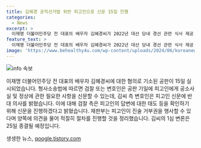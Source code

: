```yaml
---
title: 김혜경 공직선거법 위반 피고인으로 신문 15일 진행
categories:
  - News
excerpt: >
  이재명 더불어민주당 전 대표의 배우자 김혜경씨가 2022년 대선 당내 경선 관련 식사 제공 혐의로 기소되어 15일 피고인 신문을 받게 된다. 김씨 측 변호인은 신문 진행에 반대하며, 경기도 법인카드 사용과 관련한 수사로 인해 피고인의 답변이 검찰에게 불이익을 줄 것이라 주장했다. 검찰은 피고인의 태도 등을 확인하기 위해 신문을 할 것이라 밝혔으며, 재판부는 양측 의견을 듣고 적절한 절차를 진행할 것이라고 언급했다. 김씨의 1심 변론은 25일에 종결될 예정이다.
feature_text: >
  이재명 더불어민주당 전 대표의 배우자 김혜경씨가 2022년 대선 당내 경선 관련 식사 제공 혐의로 기소되어 15일 피고인 신문을 받게 된다. 김씨 측 변호인은 신문 진행에 반대하며, 경기도 법인카드 사용과 관련한 수사로 인해 피고인의 답변이 검찰에게 불이익을 줄 것이라 주장했다. 검찰은 피고인의 태도 등을 확인하기 위해 신문을 할 것이라 밝혔으며, 재판부는 양측 의견을 듣고 적절한 절차를 진행할 것이라고 언급했다. 김씨의 1심 변론은 25일에 종결될 예정이다.
image: 'https://www.behealthy4u.com/wp-content/uploads/2024/06/koreanews.jpg'
---
```


<p><img src="https://www.behealthy4u.com/wp-content/uploads/2024/06/koreanews.jpg" alt="info 속보" /></p>

<p data-ke-size="size16">이재명 더불어민주당 전 대표의 배우자 김혜경씨에 대한 혐의로 기소된 공판이 15일 실시되었습니다. 형사소송법에 따르면 검찰 또는 변호인은 공판 기일에 피고인에게 공소사실 및 정상에 관한 필요한 사항을 신문할 수 있는데, 김씨 측 변호인은 피고인 신문에 반대 의사를 밝혔습니다. 이에 대해 검찰 측은 피고인의 답변에 대한 태도 등을 확인하기 위해 신문을 진행하겠다고 밝혔습니다. 재판부는 피고인이 진술 거부권을 행사할 수 있다며 양쪽에 의견을 물어 적절히 절차를 진행할 것을 정리했습니다. 김씨의 1심 변론은 25일 종결될 예정입니다.</p>
생생한 뉴스, <a href="https://qoogle.tistory.com" rel="dofollow">qoogle.tistory.com</a>


